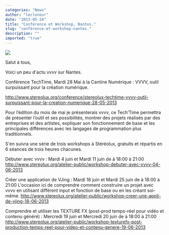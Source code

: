 ```yaml
---
categories: "News"
author: "lecloneur"
date: "2013-05-24"
title: "Conférence et Workshop, Nantes."
slug: "conférence-et-workshop-nantes."
description: ""
imported: "true"
---
```



![](stereolux-ext.jpg) 

Salut à tous,

Voici un peu d'actu vvvv sur Nantes.

Conférence TechTime, Mardi 28 Mai à la Cantine Numérique : VVVV, outil surpuissant pour la création numérique.

<http://www.stereolux.org/conference/stereolux-techtime-vvvv-outil-surpuissant-pour-la-creation-numerique-28-05-2013>
 
Pour l’édition du mois de mai je présenterais vvvv, ce Tech’Time permettra de présenter l’outil et ses possibilités, montrer des projets réalisés par des entreprises et des artistes, expliquer son fonctionnement de base et les principales différences avec les langages de programmation plus traditionnels.

S'en suivra une série de trois workshops à Stéréolux, gratuits et répartis en 6 séances de trois heures chacunes.

Débuter avec vvvv : Mardi 4 juin et Mardi 11 juin de à 18:00 à 21:00
<http://www.stereolux.org/atelier-public/workshop-debuter-avec-vvvv-04-06-2013>


Créer une application de VJing : Mardi 18 juin et Mardi 25 juin de à 18:00 à 21:00
L'occasion ici de comprendre comment construire un projet avec vvvv en utilisant différent input et fonction de base ou en les créant soi-même.
<http://www.stereolux.org/atelier-public/workshop-creer-une-appli-de-vjing-18-06-2013>


Comprendre et utiliser les TEXTURE FX (post-prod temps-réel pour vidéo et contenu généré) : Mercredi 19 juin et Mercredi 20 juin de à 18:00 à 21:00
<http://www.stereolux.org/atelier-public/workshop-texturefx-post-production-temps-reel-pour-video-et-contenu-genere-19-06-2013>